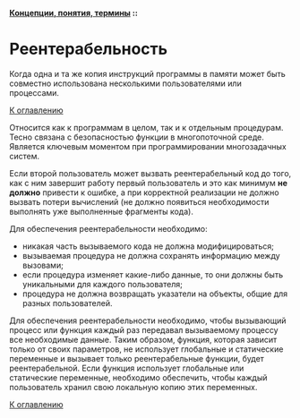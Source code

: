 **[Концепции, понятия, термины](../README.md#concepts) ::**
# Реентерабельность

Когда одна и та же копия инструкций программы в памяти может быть совместно использована несколькими пользователями или процессами.

[К оглавлению](../README.md#concepts)

Относится как к программам в целом, так и к отдельным процедурам. Тесно связана с безопасностью функции в многопоточной среде. Является ключевым моментом при программировании многозадачных систем.

Если второй пользователь может вызвать реентерабельный код до того, как с ним завершит работу первый пользователь и это как минимум **не должно** привести к ошибке, а при корректной реализации не должно вызвать потери вычислений (не должно появиться необходимости выполнять уже выполненные фрагменты кода).

Для обеспечения реентерабельности необходимо:
- никакая часть вызываемого кода не должна модифицироваться;
- вызываемая процедура не должна сохранять информацию между вызовами;
- если процедура изменяет какие-либо данные, то они должны быть уникальными для каждого пользователя;
- процедура не должна возвращать указатели на объекты, общие для разных пользователей.

Для обеспечения реентерабельности необходимо, чтобы вызывающий процесс или функция каждый раз передавал вызываемому процессу все необходимые данные. Таким образом, функция, которая зависит только от своих параметров, не использует глобальные и статические переменные и вызывает только реентерабельные функции, будет реентерабельной. Если функция использует глобальные или статические переменные, необходимо обеспечить, чтобы каждый пользователь хранил свою локальную копию этих переменных.

[К оглавлению](../README.md#concepts)
